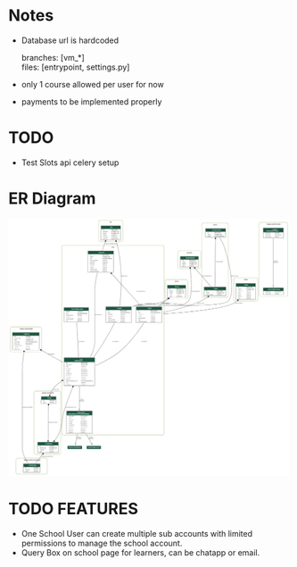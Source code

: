 # Notes

- Database url is hardcoded
  
    branches: [vm_*]  
    files: [entrypoint, settings.py]  

- only 1 course allowed per user for now  
- payments to be implemented properly

# TODO

- Test Slots api celery setup


# ER Diagram


![alt text](graphviz.png)

# TODO FEATURES

- One School User can create multiple sub accounts with limited permissions to manage the school account.  
- Query Box on school page for learners, can be chatapp or email.  